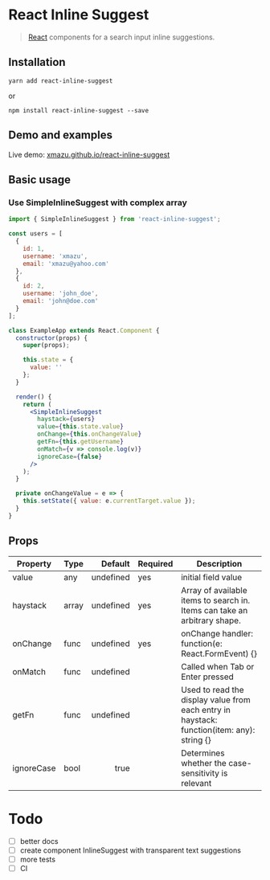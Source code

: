 # React Inline Suggest

> [React](http://facebook.github.io/react/index.html) components for a search input inline suggestions.

## Installation

```shell
yarn add react-inline-suggest
```

or

```shell
npm install react-inline-suggest --save
```

## Demo and examples
Live demo: [xmazu.github.io/react-inline-suggest](https://xmazu.github.io/react-inline-suggest/)

## Basic usage

### Use SimpleInlineSuggest with complex array
```jsx
import { SimpleInlineSuggest } from 'react-inline-suggest';

const users = [
  {
    id: 1,
    username: 'xmazu',
    email: 'xmazu@yahoo.com'
  },
  {
    id: 2,
    username: 'john_doe',
    email: 'john@doe.com'
  }
];

class ExampleApp extends React.Component {
  constructor(props) {
    super(props);

    this.state = {
      value: ''
    };
  }

  render() {
    return (
      <SimpleInlineSuggest 
        haystack={users}
        value={this.state.value}
        onChange={this.onChangeValue}
        getFn={this.getUsername}
        onMatch={v => console.log(v)}
        ignoreCase={false}
      />        
    );
  }

  private onChangeValue = e => {
    this.setState({ value: e.currentTarget.value });
  }
}

```

## Props

| Property   | Type  |   Default | Required | Description                                                                                |
|------------|-------|----------:|----------|--------------------------------------------------------------------------------------------|
| value      | any   | undefined | yes      | initial field value                                                                        |
| haystack   | array | undefined | yes      | Array of available items to search in. Items can take an arbitrary shape.                  |
| onChange   | func  | undefined | yes      | onChange handler: function(e: React.FormEvent) {}                                          |
| onMatch    | func  | undefined |          | Called when Tab or Enter pressed                                                           |
| getFn      | func  | undefined |          | Used to read the display value from each entry in haystack: function(item: any): string {} |
| ignoreCase | bool  | true      |          | Determines whether the case-sensitivity is relevant                                        |


# Todo

- [ ] better docs
- [ ] create component InlineSuggest with transparent text suggestions
- [ ] more tests
- [ ] CI